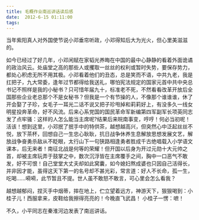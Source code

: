 ```yaml
---
title: 毛概作业南巡讲话读后感
date:  2012-6-15 01:11:00
tags:
---
```

当年紫阳真人对外国使节说小邓垂帘听政，小邓得知后大为光火，但心里美滋滋的。

如今已经过了好几年，小邓闲赋在家韬光养晦在中国的最中心静静的看着外面诡谲的政治风云。处庙堂之高的那些人或攫取一丝丝的权利或暂时失势，要保存势力，都处心积虑无所不用其极。小邓看着他们的丑态，总是笑而不语，中共九老，我是扛把子，九大常委，逢年过节都得给我送礼，哪怕宪法规定的国家元首中共中央总书记不照样是我的小秘书？只可惜年届九十，标准老不死，不然看看改革开放后全国那些企业老总那个不是女秘书？但我是一个有节操的人，不像那个谁谁谁，休了开会娶了子珍，女毛子一耳光二话不说又把子珍甩掉和莉莉好上，有没多久一线女明星投奔革命，好不风流。后来心系党国的国民革命军新编第四军副军长项英同志发了点牢骚：这样的人怎么能当主席呢?结果后来皖南事变，哼哼！何必当初呢！活该！想到这里，小邓抿了抿手中的特供茶，越想越高兴，但突然心中泛起丝丝不悦，放下茶杯，回想自己一生忠心耿耿，抗日战争休养生息解放思想发展文艺，解放战争奋勇杀敌从不眨眼，太行山下一句狭路相逢勇者胜成千古绝唱载入小学语文课本，后无来者！南征北战是何等的荣耀！但开国以后身为开过元勋十大元帅之首，却被主席玩弄于鼓掌之中，数次沉浮皆在主席覆手之间，胸中一口恶气不敢发，好不可恨！自己堂堂大丈夫却如此窝囊，如今媳妇熬成婆也只因自己活得长，并非因才能，虽得这天下第一的名号却不甚光彩，常言道：好人不长命，孤一生，吃喝……嗬嗬，此节暂且不提。世人虽不敢怒不敢言，可心里会怎么看我？

越想越郁闷，捏灭手中烟蒂，摔在地上，伫立望着远方，神游天下，狠狠喝到：小桂子儿！西服拿来，皮鞋给我擦得亮亮的！今晚直飞武昌！ 小桂子一愣：嗻！

不久，小平同志在秦淮河边发表了南巡讲话。